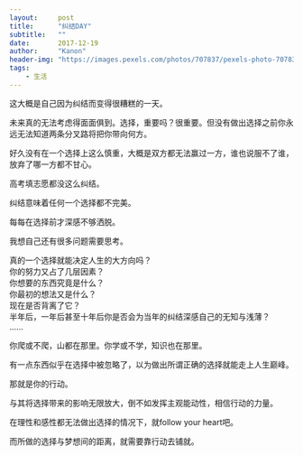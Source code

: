 ```yaml
---
layout:     post
title:      "纠结DAY"
subtitle:   ""
date:       2017-12-19
author:     "Kanon"
header-img: "https://images.pexels.com/photos/707837/pexels-photo-707837.jpeg?w=940&h=650&auto=compress&cs=tinysrgb"
tags:
    - 生活
---
```


这大概是自己因为纠结而变得很糟糕的一天。

未来真的无法考虑得面面俱到。选择，重要吗？很重要。但没有做出选择之前你永远无法知道两条分叉路将把你带向何方。

好久没有在一个选择上这么慎重，大概是双方都无法赢过一方，谁也说服不了谁，放弃了哪一方都不甘心。

高考填志愿都没这么纠结。

纠结意味着任何一个选择都不完美。

每每在选择前才深感不够洒脱。

我想自己还有很多问题需要思考。

真的一个选择就能决定人生的大方向吗？  
你的努力又占了几层因素？  
你想要的东西究竟是什么？  
你最初的想法又是什么？  
现在是否背离了它？  
半年后，一年后甚至十年后你是否会为当年的纠结深感自己的无知与浅薄？  
......

你爬或不爬，山都在那里。你学或不学，知识也在那里。

有一点东西似乎在选择中被忽略了，以为做出所谓正确的选择就能走上人生巅峰。

那就是你的行动。

与其将选择带来的影响无限放大，倒不如发挥主观能动性，相信行动的力量。

在理性和感性都无法做出选择的情况下，就follow your heart吧。

而所做的选择与梦想间的距离，就需要靠行动去铺就。
<br><br><br><br>

